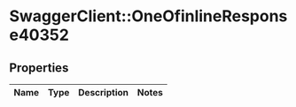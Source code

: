 # SwaggerClient::OneOfinlineResponse40352

## Properties
Name | Type | Description | Notes
------------ | ------------- | ------------- | -------------

